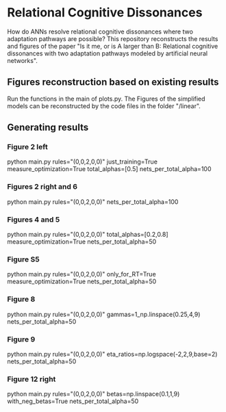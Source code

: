 # Relational Cognitive Dissonances
How do ANNs resolve relational cognitive dissonances where two adaptation pathways are possible? This repository reconstructs the results and figures of the paper "Is it me, or is A larger than B: Relational cognitive dissonances with two adaptation pathways modeled by artificial neural networks".

## Figures reconstruction based on existing results
Run the functions in the main of plots.py.
The Figures of the simplified models can be reconstructed by the code files in the folder "/linear".

## Generating results

### Figure 2 left

python main.py rules="(0,0,2,0,0)" just_training=True measure_optimization=True total_alphas=[0.5] nets_per_total_alpha=100

### Figures 2 right and 6

python main.py rules="(0,0,2,0,0)" nets_per_total_alpha=100

### Figures 4 and 5

python main.py rules="(0,0,2,0,0)" total_alphas=[0.2,0.8] measure_optimization=True nets_per_total_alpha=50

### Figure S5

python main.py rules="(0,0,2,0,0)" only_for_RT=True measure_optimization=True nets_per_total_alpha=50

### Figure 8

python main.py rules="(0,0,2,0,0)" gammas=1_np.linspace(0.25,4,9) nets_per_total_alpha=50

### Figure 9

python main.py rules="(0,0,2,0,0)" eta_ratios=np.logspace(-2,2,9,base=2) nets_per_total_alpha=50

### Figure 12 right

python main.py rules="(0,0,2,0,0)" betas=np.linspace(0.1,1,9) with_neg_betas=True nets_per_total_alpha=50
